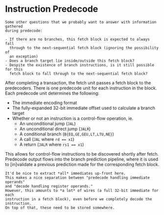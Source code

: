 # Instruction Predecode

```admonish note
Some other questions that we probably want to answer with information gathered
during predecode:

- If there are no branches, this fetch block is expected to always fall 
  through to the next-sequential fetch block (ignoring the possibility of 
  an exception)
- Does a branch target lie inside/outside this fetch block? 
- Despite the existence of branch instructions, is it still possible for this
  fetch block to fall through to the next-sequential fetch block?
```

After completing a transaction, the fetch unit passes a fetch block to the
predecoders. There is one predecode unit for each instruction in the block.
Each predecode unit determines the following:

- The immediate encoding format
- The fully-expanded 32-bit immediate offset used to calculate a branch target
- Whether or not an instruction is a control-flow operation, ie.
    - An unconditional jump (`JAL`)
    - An unconditional direct jump (`JALR`)
    - A conditional branch (`B{EQ,GE,GEU,LT,LTU,NE}`)
    - A call (`JAL` where `rd == x1`)
    - A return (`JALR` where `rs1 == x1`)

This allows for control-flow instructions to be discovered shortly after fetch.
Predecode output flows into the branch prediction pipeline, where it is used
to [in]validate a previous prediction made for the corresponding fetch block.

```admonish note title="About Immediates"
It'd be nice to extract *all* immediates up-front here. 
This makes a nice separation between "predecode handling immediate operands"
and "decode handling register operands." 
However, this amounts to *a lot* of wires (a full 32-bit immediate for each 
instruction in a fetch block), even before we completely decode the instruction. 
On top of that, these need to be stored somewhere. 
```


